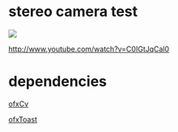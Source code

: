# stereo camera test


[![ ](http://img.youtube.com/vi/C0IGtJqCal0/0.jpg)](http://www.youtube.com/watch?v=C0IGtJqCal0)

http://www.youtube.com/watch?v=C0IGtJqCal0


# dependencies

[ofxCv](https://github.com/kylemcdonald/ofxCv)

[ofxToast](https://github.com/nistetsurooy/ofxToast)
